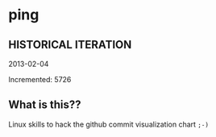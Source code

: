 # ping

## HISTORICAL ITERATION
2013-02-04

Incremented: 5726

## What is this?? 
Linux skills to hack the github commit visualization chart `;-)`
